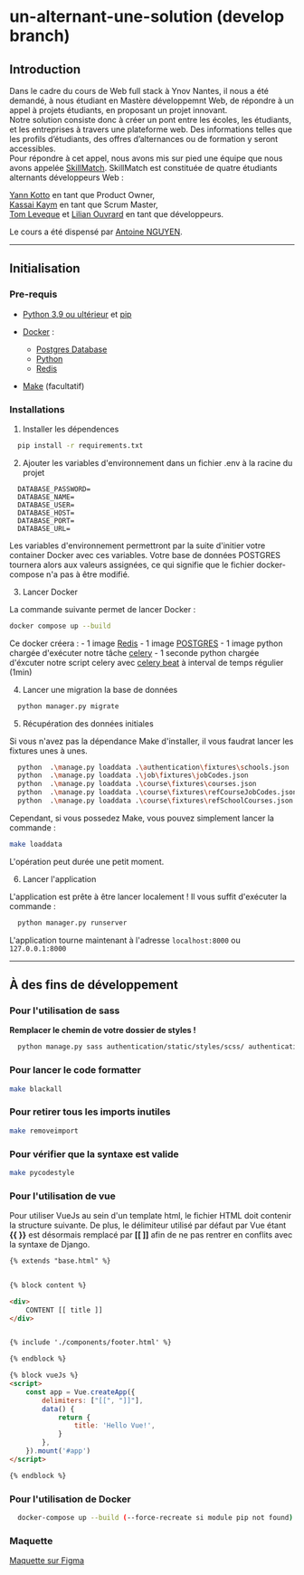 # un-alternant-une-solution (develop branch)

## Introduction

Dans le cadre du cours de Web full stack à Ynov Nantes, il nous a été demandé, à nous étudiant en Mastère développemnt Web, de répondre à un appel à projets étudiants, en proposant un projet innovant.  
Notre solution consiste donc à créer un pont entre les écoles, les étudiants, et les entreprises à travers une plateforme web. Des informations telles que les profils d’étudiants, des offres d’alternances ou de formation y seront accessibles.  
Pour répondre à cet appel, nous avons mis sur pied une équipe que nous avons appelée [SkillMatch](https://github.com/SkillMatch-Team). SkillMatch est constituée de quatre étudiants alternants développeurs Web :

[Yann Kotto](https://github.com/prynge) en tant que Product Owner,  
[Kassai Kaym](https://github.com/TheYMK) en tant que Scrum Master,  
[Tom Leveque](https://github.com/tleveke) et [Lilian Ouvrard](https://github.com/Lilian-MMI) en tant que développeurs.

Le cours a été dispensé par [Antoine NGUYEN](https://github.com/tonioo).

---

## Initialisation

### Pre-requis

- [Python 3.9 ou ultérieur](https://www.python.org/) et [pip](https://pypi.org/project/pip/)

- [Docker](https://www.docker.com/) : 
  - [Postgres Database](https://hub.docker.com/_/postgres)
  - [Python](https://hub.docker.com/_/python)
  - [Redis](https://hub.docker.com/_/redis)

- [Make](https://community.chocolatey.org/packages/make) (facultatif)


### Installations

1. Installer les dépendences
  ```sh
    pip install -r requirements.txt
  ```

2. Ajouter les variables d'environnement dans un fichier .env à la racine du projet

  ```bin
    DATABASE_PASSWORD=
    DATABASE_NAME=
    DATABASE_USER=
    DATABASE_HOST=
    DATABASE_PORT=
    DATABASE_URL=
  ```
  
  Les variables d'environnement permettront par la suite d'initier votre container Docker avec ces variables. Votre base de données POSTGRES tournera alors aux valeurs assignées, ce qui signifie que le fichier docker-compose n'a pas à être modifié.
  
3. Lancer Docker

  La commande suivante permet de lancer Docker :
  
  ```sh
  docker compose up --build
  ```
  
  Ce docker créera : 
    - 1 image [Redis](https://redis.io/)
    - 1 image [POSTGRES](https://www.postgresql.org/)
    - 1 image python chargée d'exécuter notre tâche [celery](https://docs.celeryproject.org/)
    - 1 seconde python chargée d'éxcuter notre script celery avec [celery beat](https://docs.celeryproject.org/en/stable/userguide/periodic-tasks.html) à interval de temps régulier (1min)

4. Lancer une migration la base de données

  ```sh
    python manager.py migrate
  ```
  
5. Récupération des données initiales

  Si vous n'avez pas la dépendance Make d'installer, il vous faudrat lancer les fixtures unes à unes.
  
  ```sh
    python	.\manage.py loaddata .\authentication\fixtures\schools.json
    python	.\manage.py loaddata .\job\fixtures\jobCodes.json
    python	.\manage.py loaddata .\course\fixtures\courses.json
    python	.\manage.py loaddata .\course\fixtures\refCourseJobCodes.json
    python	.\manage.py loaddata .\course\fixtures\refSchoolCourses.json
   ```
 
  Cependant, si vous possedez Make, vous pouvez simplement lancer la commande :
 
  ```sh
  make loaddata
  ```
  
  L'opération peut durée une petit moment.
 
6. Lancer l'application

  L'application est prête à être lancer localement ! Il vous suffit d'exécuter la commande :
  
  ```sh
    python manager.py runserver
  ```
  
  L'application tourne maintenant à l'adresse `localhost:8000` ou `127.0.0.1:8000`

---

## À des fins de développement

### Pour l'utilisation de sass

**Remplacer le chemin de votre dossier de styles !**

```sh
  python manage.py sass authentication/static/styles/scss/ authentication/static/styles/css/ --watch
```

### Pour lancer le code formatter

```sh
make blackall
```

### Pour retirer tous les imports inutiles

```sh
make removeimport
```

### Pour vérifier que la syntaxe est valide

```sh
make pycodestyle
```

### Pour l'utilisation de vue

Pour utiliser VueJs au sein d'un template html, le fichier HTML doit contenir la structure suivante. De plus, le délimiteur utilisé par défaut par Vue étant **{{ }}** est désormais remplacé par **[[ ]]** afin de ne pas rentrer en conflits avec la syntaxe de Django.

```html
{% extends "base.html" %}


{% block content %}

<div>
    CONTENT [[ title ]]
</div>


{% include './components/footer.html' %}

{% endblock %}

{% block vueJs %}
<script>
    const app = Vue.createApp({
        delimiters: ["[[", "]]"],
        data() {
            return {
                title: 'Hello Vue!',
            }
        },
    }).mount('#app')
</script>

{% endblock %}
```

### Pour l'utilisation de Docker

```sh
  docker-compose up --build (--force-recreate si module pip not found)
```

### Maquette

[Maquette sur Figma](https://www.figma.com/file/TsQhezJSfolIuSrQkSEEzp/1Alternant1Solution?node-id=0%3A1)
